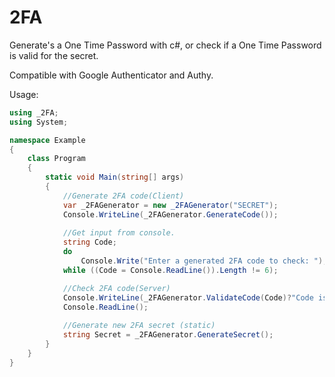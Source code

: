 # 2FA
Generate's a One Time Password with c#,
or check if a One Time Password is valid for the secret.

Compatible with Google Authenticator and Authy.

Usage:
```cs
using _2FA;
using System;

namespace Example
{
    class Program
    {
        static void Main(string[] args)
        {
            //Generate 2FA code(Client)
            var _2FAGenerator = new _2FAGenerator("SECRET");
            Console.WriteLine(_2FAGenerator.GenerateCode());
            
            //Get input from console.
            string Code;
            do
                Console.Write("Enter a generated 2FA code to check: ");
            while ((Code = Console.ReadLine()).Length != 6);

            //Check 2FA code(Server)
            Console.WriteLine(_2FAGenerator.ValidateCode(Code)?"Code is valid.":"Code is invalid.");
            Console.ReadLine();
            
            //Generate new 2FA secret (static)
            string Secret = _2FAGenerator.GenerateSecret();
        }
    }        
}
```

